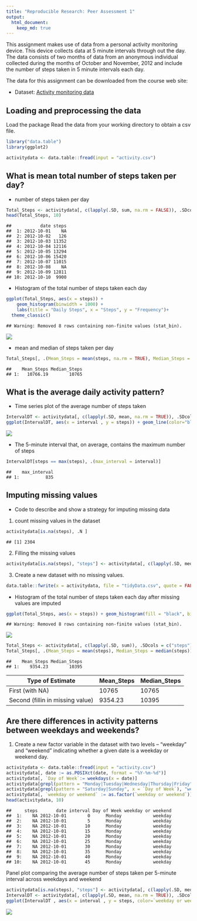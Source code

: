 ```yaml
---
title: "Reproducible Research: Peer Assessment 1"
output: 
  html_document:
    keep_md: true
---
```

This assignment makes use of data from a personal activity monitoring device. This device collects data at 5 minute intervals through out the day. The data consists of two months of data from an anonymous individual collected during the months of October and November, 2012 and include the number of steps taken in 5 minute intervals each day.

The data for this assignment can be downloaded from the course web site:

* Dataset: [Activity monitoring data](https://d396qusza40orc.cloudfront.net/repdata%2Fdata%2Factivity.zip)

## Loading and preprocessing the data
Load the package
Read the data from your working directory to obtain a csv file.


```r
library("data.table")
library(ggplot2)

activitydata <- data.table::fread(input = "activity.csv")
```


## What is mean total number of steps taken per day?
* number of steps taken per day


```r
Total_Steps <- activitydata[, c(lapply(.SD, sum, na.rm = FALSE)), .SDcols = c("steps"), by = .(date)] 
head(Total_Steps, 10)
```

```
##           date steps
##  1: 2012-10-01    NA
##  2: 2012-10-02   126
##  3: 2012-10-03 11352
##  4: 2012-10-04 12116
##  5: 2012-10-05 13294
##  6: 2012-10-06 15420
##  7: 2012-10-07 11015
##  8: 2012-10-08    NA
##  9: 2012-10-09 12811
## 10: 2012-10-10  9900
```

* Histogram of the total number of steps taken each day 


```r
ggplot(Total_Steps, aes(x = steps)) +
    geom_histogram(binwidth = 1000) +
    labs(title = "Daily Steps", x = "Steps", y = "Frequency")+
  theme_classic()
```

```
## Warning: Removed 8 rows containing non-finite values (stat_bin).
```

![](PA1_template_files/figure-html/unnamed-chunk-3-1.png)<!-- -->

* mean and median of steps taken per day

```r
Total_Steps[, .(Mean_Steps = mean(steps, na.rm = TRUE), Median_Steps = median(steps, na.rm = TRUE))]
```

```
##    Mean_Steps Median_Steps
## 1:   10766.19        10765
```


## What is the average daily activity pattern?

* Time series plot of the average number of steps taken


```r
IntervalDT <- activitydata[, c(lapply(.SD, mean, na.rm = TRUE)), .SDcols = c("steps"), by = .(interval)] 
ggplot(IntervalDT, aes(x = interval , y = steps)) + geom_line(color="black", size=1) + labs(title = "Average Daily Steps", x = "Interval", y = "Avg. Steps per day") + theme_classic()
```

![](PA1_template_files/figure-html/unnamed-chunk-5-1.png)<!-- -->

* The 5-minute interval that, on average, contains the maximum number of steps


```r
IntervalDT[steps == max(steps), .(max_interval = interval)]
```

```
##    max_interval
## 1:          835
```



## Imputing missing values
* Code to describe and show a strategy for imputing missing data
1. count missing values in the dataset


```r
activitydata[is.na(steps), .N ]
```

```
## [1] 2304
```

2. Filling the missing values


```r
activitydata[is.na(steps), "steps"] <- activitydata[, c(lapply(.SD, median, na.rm = TRUE)), .SDcols = c("steps")]
```

3. Create a new dataset with no missing values.


```r
data.table::fwrite(x = activitydata, file = "tidyData.csv", quote = FALSE)
```

* Histogram of the total number of steps taken each day after missing values are imputed


```r
ggplot(Total_Steps, aes(x = steps)) + geom_histogram(fill = "black", binwidth = 1000) + labs(title = "Daily Steps", x = "Steps", y = "Frequency") + theme_classic()
```

```
## Warning: Removed 8 rows containing non-finite values (stat_bin).
```

![](PA1_template_files/figure-html/unnamed-chunk-10-1.png)<!-- -->

```r
Total_Steps <- activitydata[, c(lapply(.SD, sum)), .SDcols = c("steps"), by = .(date)] 
Total_Steps[, .(Mean_Steps = mean(steps), Median_Steps = median(steps))]
```

```
##    Mean_Steps Median_Steps
## 1:    9354.23        10395
```

Type of Estimate | Mean_Steps | Median_Steps
--- | --- | ---
First (with NA) | 10765 | 10765
Second (fillin in missing value) | 9354.23 | 10395


## Are there differences in activity patterns between weekdays and weekends?

1. Create a new factor variable in the dataset with two levels – “weekday” and “weekend” indicating whether a given date is a weekday or weekend day.


```r
activitydata <- data.table::fread(input = "activity.csv")
activitydata[, date := as.POSIXct(date, format = "%Y-%m-%d")]
activitydata[, `Day of Week`:= weekdays(x = date)]
activitydata[grepl(pattern = "Monday|Tuesday|Wednesday|Thursday|Friday", x = `Day of Week`), "weekday or weekend"] <- "weekday"
activitydata[grepl(pattern = "Saturday|Sunday", x = `Day of Week`), "weekday or weekend"] <- "weekend"
activitydata[, `weekday or weekend` := as.factor(`weekday or weekend`)]
head(activitydata, 10)
```

```
##     steps       date interval Day of Week weekday or weekend
##  1:    NA 2012-10-01        0      Monday            weekday
##  2:    NA 2012-10-01        5      Monday            weekday
##  3:    NA 2012-10-01       10      Monday            weekday
##  4:    NA 2012-10-01       15      Monday            weekday
##  5:    NA 2012-10-01       20      Monday            weekday
##  6:    NA 2012-10-01       25      Monday            weekday
##  7:    NA 2012-10-01       30      Monday            weekday
##  8:    NA 2012-10-01       35      Monday            weekday
##  9:    NA 2012-10-01       40      Monday            weekday
## 10:    NA 2012-10-01       45      Monday            weekday
```

Panel plot comparing the average number of steps taken per 5-minute interval across weekdays and weekend


```r
activitydata[is.na(steps), "steps"] <- activitydata[, c(lapply(.SD, median, na.rm = TRUE)), .SDcols = c("steps")]
IntervalDT <- activitydata[, c(lapply(.SD, mean, na.rm = TRUE)), .SDcols = c("steps"), by = .(interval, `weekday or weekend`)] 
ggplot(IntervalDT , aes(x = interval , y = steps, color=`weekday or weekend`)) + geom_line() + labs(title = "Avg. Daily Steps by Weektype", x = "Interval", y = "No. of Steps") + facet_wrap(~`weekday or weekend` , ncol = 1, nrow=2) + theme_classic()
```

![](PA1_template_files/figure-html/unnamed-chunk-12-1.png)<!-- -->
